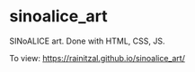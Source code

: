# sinoalice_art
SINoALICE art. Done with HTML, CSS, JS.

To view: https://rainitzal.github.io/sinoalice_art/
